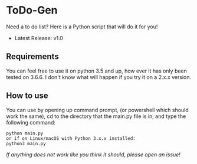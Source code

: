 # ToDo-Gen
Need a to do list?  Here is a Python script that will do it for you!  

* Latest Release: v1.0  

## Requirements  
You can feel free to use it on python 3.5 and up, how ever it has only been tested on 3.6.6.  I don't know what will happen if you try it on a 2.x.x version.  

## How to use
You can use by opening up command prompt, (or powershell which should work the same), cd to the directory that the main.py file is in, and type the following command:
```
python main.py
or if on Linux/macOS with Python 3.x.x installed:
python3 main.py
```

*If anything does not work like you think it should, please open an issue!*  
